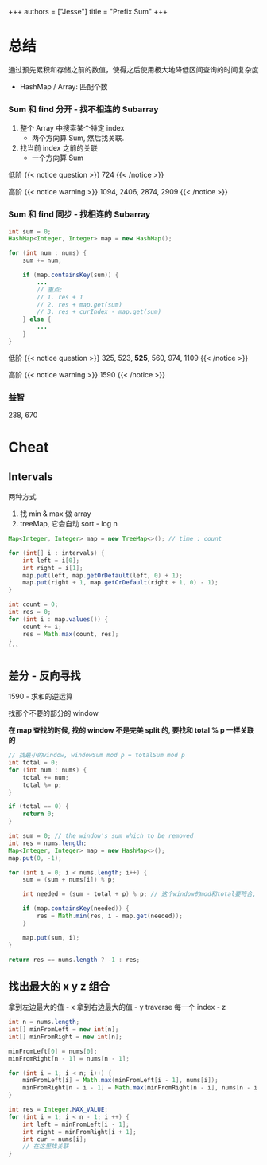 +++
authors = ["Jesse"]
title = "Prefix Sum"
+++

# 总结

通过预先累积和存储之前的数值，使得之后使用极大地降低区间查询的时间复杂度

- HashMap / Array: 匹配个数

### Sum 和 find 分开 - 找不相连的 Subarray

1. 整个 Array 中搜索某个特定 index
   - 两个方向算 Sum, 然后找关联.
2. 找当前 index 之前的关联
   - 一个方向算 Sum

低阶
{{< notice question >}}
724
{{< /notice >}}

高阶
{{< notice warning >}}
1094, 2406, 2874, 2909
{{< /notice >}}

### Sum 和 find 同步 - 找相连的 Subarray

```JAVA
int sum = 0;
HashMap<Integer, Integer> map = new HashMap();

for (int num : nums) {
    sum += num;

    if (map.containsKey(sum)) {
        ...
        // 重点:
        // 1. res + 1
        // 2. res + map.get(sum)
        // 3. res + curIndex - map.get(sum)
    } else {
        ...
    }
}
```

低阶
{{< notice question >}}
325, 523, **525**, 560, 974, 1109
{{< /notice >}}

高阶
{{< notice warning >}}
1590
{{< /notice >}}

### 益智

238, 670

# Cheat

## Intervals

两种方式

1. 找 min & max 做 array
2. treeMap, 它会自动 sort - log n

````JAVA
Map<Integer, Integer> map = new TreeMap<>(); // time : count

for (int[] i : intervals) {
    int left = i[0];
    int right = i[1];
    map.put(left, map.getOrDefault(left, 0) + 1);
    map.put(right + 1, map.getOrDefault(right + 1, 0) - 1);
}

int count = 0;
int res = 0;
for (int i : map.values()) {
    count += i;
    res = Math.max(count, res);
}
```
````

## 差分 - 反向寻找

1590 - 求和的逆运算

找那个不要的部分的 window

**在 map 查找的时候, 找的 window 不是完美 split 的, 要找和 total % p 一样关联的**

```JAVA
// 找最小的window, windowSum mod p = totalSum mod p
int total = 0;
for (int num : nums) {
    total += num;
    total %= p;
}

if (total == 0) {
    return 0;
}

int sum = 0; // the window's sum which to be removed
int res = nums.length;
Map<Integer, Integer> map = new HashMap<>();
map.put(0, -1);

for (int i = 0; i < nums.length; i++) {
    sum = (sum + nums[i]) % p;

    int needed = (sum - total + p) % p; // 这个window的mod和total要符合, 而不是找mod 0的

    if (map.containsKey(needed)) {
        res = Math.min(res, i - map.get(needed));
    }

    map.put(sum, i);
}

return res == nums.length ? -1 : res;

```

## 找出最大的 x y z 组合

拿到左边最大的值 - x
拿到右边最大的值 - y
traverse 每一个 index - z

```JAVA
int n = nums.length;
int[] minFromLeft = new int[n];
int[] minFromRight = new int[n];

minFromLeft[0] = nums[0];
minFromRight[n - 1] = nums[n - 1];

for (int i = 1; i < n; i++) {
    minFromLeft[i] = Math.max(minFromLeft[i - 1], nums[i]);
    minFromRight[n - i - 1] = Math.max(minFromRight[n - i], nums[n - i - 1]);
}

int res = Integer.MAX_VALUE;
for (int i = 1; i < n - 1; i ++) {
    int left = minFromLeft[i - 1];
    int right = minFromRight[i + 1];
    int cur = nums[i];
    // 在这里找关联
}
```
